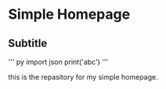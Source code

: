 # Simple Homepage

## Subtitle

''' py
import json
print('abc')
'''

this is the repasitory for my simple homepage.
